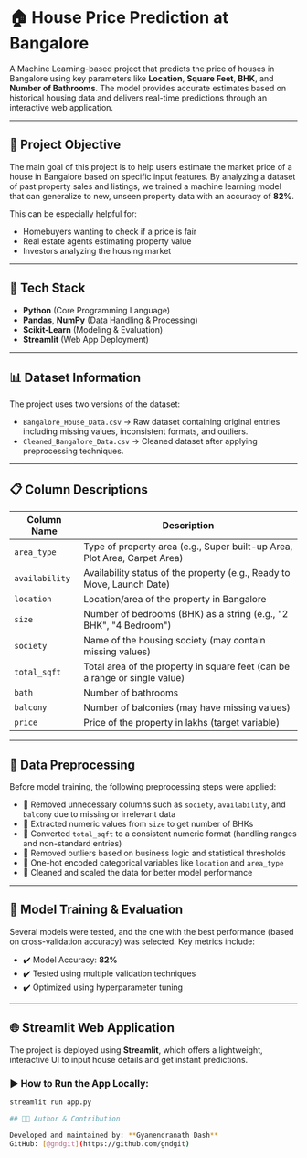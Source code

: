 # 🏠 House Price Prediction at Bangalore

A Machine Learning-based project that predicts the price of houses in Bangalore using key parameters like **Location**, **Square Feet**, **BHK**, and **Number of Bathrooms**. The model provides accurate estimates based on historical housing data and delivers real-time predictions through an interactive web application.

---

## 🎯 Project Objective

The main goal of this project is to help users estimate the market price of a house in Bangalore based on specific input features. By analyzing a dataset of past property sales and listings, we trained a machine learning model that can generalize to new, unseen property data with an accuracy of **82%**.

This can be especially helpful for:

- Homebuyers wanting to check if a price is fair
- Real estate agents estimating property value
- Investors analyzing the housing market

---

## 🧰 Tech Stack

- **Python** (Core Programming Language)
- **Pandas**, **NumPy** (Data Handling & Processing)
- **Scikit-Learn** (Modeling & Evaluation)
- **Streamlit** (Web App Deployment)

---

## 📊 Dataset Information

The project uses two versions of the dataset:

- `Bangalore_House_Data.csv` → Raw dataset containing original entries including missing values, inconsistent formats, and outliers.
- `Cleaned_Bangalore_Data.csv` → Cleaned dataset after applying preprocessing techniques.

---

## 📋 Column Descriptions

| Column Name    | Description                                                                 |
|----------------|-----------------------------------------------------------------------------|
| `area_type`    | Type of property area (e.g., Super built-up Area, Plot Area, Carpet Area)  |
| `availability` | Availability status of the property (e.g., Ready to Move, Launch Date)      |
| `location`     | Location/area of the property in Bangalore                                  |
| `size`         | Number of bedrooms (BHK) as a string (e.g., "2 BHK", "4 Bedroom")           |
| `society`      | Name of the housing society (may contain missing values)                    |
| `total_sqft`   | Total area of the property in square feet (can be a range or single value)  |
| `bath`         | Number of bathrooms                                                         |
| `balcony`      | Number of balconies (may have missing values)                               |
| `price`        | Price of the property in lakhs (target variable)                            |

---

## 🔧 Data Preprocessing

Before model training, the following preprocessing steps were applied:

- 🔹 Removed unnecessary columns such as `society`, `availability`, and `balcony` due to missing or irrelevant data
- 🔹 Extracted numeric values from `size` to get number of BHKs
- 🔹 Converted `total_sqft` to a consistent numeric format (handling ranges and non-standard entries)
- 🔹 Removed outliers based on business logic and statistical thresholds
- 🔹 One-hot encoded categorical variables like `location` and `area_type`
- 🔹 Cleaned and scaled the data for better model performance

---

## 🤖 Model Training & Evaluation

Several models were tested, and the one with the best performance (based on cross-validation accuracy) was selected. Key metrics include:

- ✔️ Model Accuracy: **82%**
- ✔️ Tested using multiple validation techniques
- ✔️ Optimized using hyperparameter tuning

---

## 🌐 Streamlit Web Application

The project is deployed using **Streamlit**, which offers a lightweight, interactive UI to input house details and get instant predictions.

### ▶️ How to Run the App Locally:

```bash
streamlit run app.py

## 👨‍💻 Author & Contribution

Developed and maintained by: **Gyanendranath Dash**  
GitHub: [@gndgit](https://github.com/gndgit)
